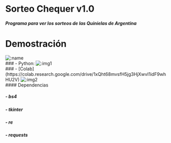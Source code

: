 # Sorteo Chequer v1.0

##### Programa para ver los sorteos de las Quinielas de Argentina

<h1> Demostración </h1>
<img src="https://count.getloli.com/get/@:osito_sorteo_chequer?theme=gelbooru" alt=":name" /><br>
### - Python:
<img src="https://i.imgur.com/MxD7SRp.png" alt=":img1" /><br>
### - [Colab](https://colab.research.google.com/drive/1xQht68mvsfH5jg3HjXwvI1idF9whHU2V)
<img src="https://i.imgur.com/K6dRHkl.png" alt=":img2" /><br>
#### Dependencias

##### - bs4
##### - tkinter
##### - re
##### - requests
